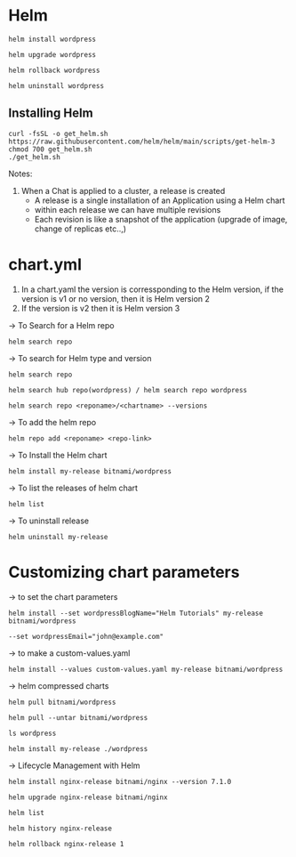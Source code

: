 # Helm

```
helm install wordpress

helm upgrade wordpress

helm rollback wordpress

helm uninstall wordpress
```

## Installing Helm

```
curl -fsSL -o get_helm.sh https://raw.githubusercontent.com/helm/helm/main/scripts/get-helm-3
chmod 700 get_helm.sh
./get_helm.sh
```

Notes:

1. When a Chat is applied to a cluster, a release is created
   - A release is a single installation of an Application using a Helm chart
   - within each release we can have multiple revisions
   - Each revision is like a snapshot of the application (upgrade of image, change of replicas etc..,)

# chart.yml

1. In a chart.yaml the version is corressponding to the Helm version, if the version is v1 or no version, then it is Helm version 2
2. If the version is v2 then it is Helm version 3

-> To Search for a Helm repo

```
helm search repo
```

-> To search for Helm type and version

```
helm search repo

helm search hub repo(wordpress) / helm search repo wordpress

helm search repo <reponame>/<chartname> --versions
```

-> To add the helm repo

```
helm repo add <reponame> <repo-link>
```

-> To Install the Helm chart

```
helm install my-release bitnami/wordpress
```

-> To list the releases of helm chart

```
helm list
```

-> To uninstall release

```
helm uninstall my-release
```

# Customizing chart parameters

-> to set the chart parameters

```
helm install --set wordpressBlogName="Helm Tutorials" my-release bitnami/wordpress

--set wordpressEmail="john@example.com"
```

-> to make a custom-values.yaml

```
helm install --values custom-values.yaml my-release bitnami/wordpress
```

-> helm compressed charts

```
helm pull bitnami/wordpress

helm pull --untar bitnami/wordpress

ls wordpress

helm install my-release ./wordpress
```

-> Lifecycle Management with Helm

```
helm install nginx-release bitnami/nginx --version 7.1.0

helm upgrade nginx-release bitnami/nginx

helm list

helm history nginx-release

helm rollback nginx-release 1
```
